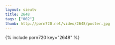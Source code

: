 ```yaml
--- 
layout: sieutv
title: 2648
tags: ["002"]
thumb: http://porn720.net/video/2648/poster.jpg
---
```

{% include porn720 key="2648" %} 
